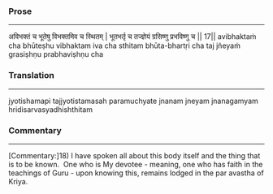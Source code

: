 ### Prose 
 --- 
अविभक्तं च भूतेषु विभक्तमिव च स्थितम् |
भूतभर्तृ च तज्ज्ञेयं ग्रसिष्णु प्रभविष्णु च || 17||
avibhaktaṁ cha bhūteṣhu vibhaktam iva cha sthitam
bhūta-bhartṛi cha taj jñeyaṁ grasiṣhṇu prabhaviṣhṇu cha

### Translation 
 --- 
jyotishamapi tajjyotistamasah paramuchyate jnanam jneyam jnanagamyam hridisarvasyadhishthitam

### Commentary 
 --- 
[Commentary:]18) I have spoken all about this body itself and the thing that is to be known.  One who is My devotee - meaning, one who has faith in the teachings of Guru - upon knowing this, remains lodged in the par avastha of Kriya.